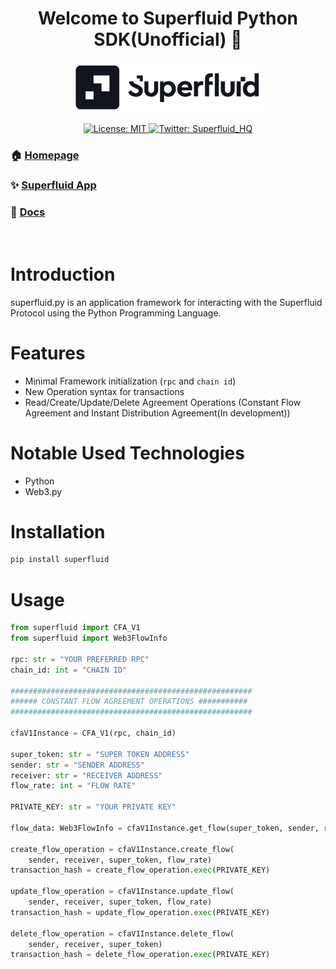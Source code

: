 <h1 align="center">Welcome to Superfluid Python SDK(Unofficial) 👋
</h1>
<div align="center">
<img  width="300" padding="0 0 10px" alt="Superfluid logo" src="https://github.com/superfluid-finance/protocol-monorepo/raw/dev/sf-logo.png" />
<p>
  <a href="#" target="_blank">
    <img alt="License: MIT" src="https://img.shields.io/badge/License-MIT-yellow.svg" />
  </a>
  <a href="https://twitter.com/Superfluid_HQ/" target="blank">
    <img alt="Twitter: Superfluid_HQ" src="https://img.shields.io/twitter/follow/Superfluid_HQ.svg?style=social" />
  </a>
</p>
</div>

### 🏠 [Homepage](https://superfluid.finance)

### ✨ [Superfluid App](https://app.superfluid.finance/)

### 📖 [Docs](https://docs.superfluid.finance)

</br>

# Introduction

superfluid.py is an application framework for interacting with the Superfluid Protocol using the Python Programming Language.

# Features

* Minimal Framework initialization (`rpc` and `chain id`)
* New Operation syntax for transactions
* Read/Create/Update/Delete Agreement Operations (Constant Flow Agreement and Instant Distribution Agreement(In development))

# Notable Used Technologies

* Python
* Web3.py

# Installation

```bash
pip install superfluid
```

# Usage

```python
from superfluid import CFA_V1
from superfluid import Web3FlowInfo

rpc: str = "YOUR PREFERRED RPC"
chain_id: int = "CHAIN ID"

######################################################
###### CONSTANT FLOW AGREEMENT OPERATIONS ###########
######################################################

cfaV1Instance = CFA_V1(rpc, chain_id)

super_token: str = "SUPER TOKEN ADDRESS"
sender: str = "SENDER ADDRESS"
receiver: str = "RECEIVER ADDRESS"
flow_rate: int = "FLOW RATE"

PRIVATE_KEY: str = "YOUR PRIVATE KEY"

flow_data: Web3FlowInfo = cfaV1Instance.get_flow(super_token, sender, receiver)

create_flow_operation = cfaV1Instance.create_flow(
    sender, receiver, super_token, flow_rate)
transaction_hash = create_flow_operation.exec(PRIVATE_KEY)

update_flow_operation = cfaV1Instance.update_flow(
    sender, receiver, super_token, flow_rate)
transaction_hash = update_flow_operation.exec(PRIVATE_KEY)

delete_flow_operation = cfaV1Instance.delete_flow(
    sender, receiver, super_token)
transaction_hash = delete_flow_operation.exec(PRIVATE_KEY)
```
